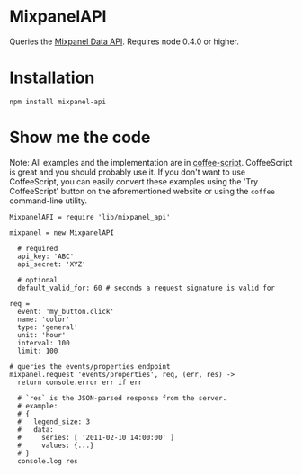 MixpanelAPI
===========

Queries the [Mixpanel Data API](http://mixpanel.com/api/docs/guides/api/v2). Requires node 0.4.0 or higher.

Installation
============

`npm install mixpanel-api`

Show me the code
================

Note: All examples and the implementation are in [coffee-script](http://jashkenas.github.com/coffee-script/). CoffeeScript is great and you should probably use it. If you don't want to use CoffeeScript, you can easily convert these examples using the 'Try CoffeeScript' button on the aforementioned website or using the `coffee` command-line utility.

    MixpanelAPI = require 'lib/mixpanel_api'

    mixpanel = new MixpanelAPI
      
      # required
      api_key: 'ABC'
      api_secret: 'XYZ'
      
      # optional
      default_valid_for: 60 # seconds a request signature is valid for
      
    req =
      event: 'my_button.click'
      name: 'color'
      type: 'general'
      unit: 'hour'
      interval: 100
      limit: 100
    
    # queries the events/properties endpoint
    mixpanel.request 'events/properties', req, (err, res) ->
      return console.error err if err
      
      # `res` is the JSON-parsed response from the server.
      # example:
      # {
      #   legend_size: 3
      #   data:
      #     series: [ '2011-02-10 14:00:00' ]
      #     values: {...}
      # }
      console.log res

